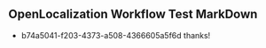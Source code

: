 ## OpenLocalization Workflow Test MarkDown
* b74a5041-f203-4373-a508-4366605a5f6d thanks!

<!--HONumber=Sep16_HO2-->


